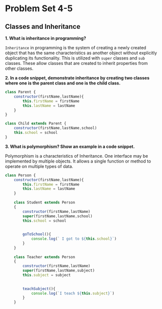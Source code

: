 # Problem Set 4-5

## Classes and Inheritance 

**1. What is inheritance in programming?**

`Inheritance` in programming is the system of creating a newly created object that has the same characteristics as another object without explicitly duplicating its functionality. This is utilized with `super` classes and `sub` classes. These allow classes that are created to inherit properties from other classes.

**2. In a code snippet, demonstrate inheritance by creating two classes where one is the parent class and one is the child class.**

```javascript
class Parent {
    constructor(firstName,lastName){
        this.firstName = firstName
        this.lastName = lastName
    }
}

class Child extends Parent {
    constructor(firstName,lastName,school)
    this.school = school
}

```

**3. What is polymorphism? Show an example in a code snippet.**

Polymorphism is a characteristics of Inheritance. One interface may be implemented by multiple objects. It allows a single function or method to operate on multiple types of data. 


```javascript
class Person {
    constructor(firstName,lastName){
        this.firstName = firstName
        this.lastName = lastName
    }
    
    class Student extends Person
    {
        constructor(firstName,lastName)
        super(firstName,lastName,school)
        this.school = school
        
        
        goToSchool(){
            console.log(` I got to ${this.school}`)
        }
    }
    
    class Teacher extends Person
    {
        constructor(firstName,lastName)
        super(firstName,lastName,subject)
        this.subject = subject
        
        
        teachSubject(){
            console.log(`I teach ${this.subject}`)
        }
    }

```